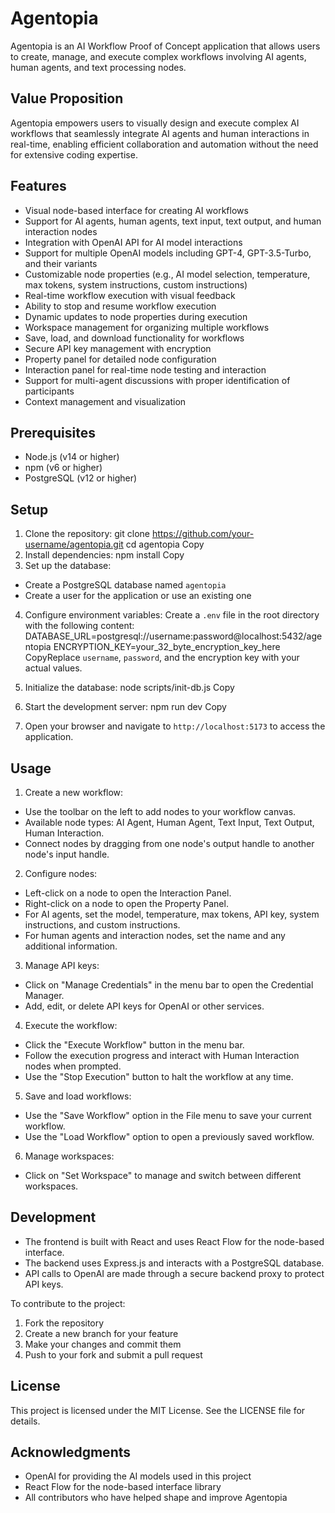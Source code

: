 # Agentopia

Agentopia is an AI Workflow Proof of Concept application that allows users to create, manage, and execute complex workflows involving AI agents, human agents, and text processing nodes.

## Value Proposition

Agentopia empowers users to visually design and execute complex AI workflows that seamlessly integrate AI agents and human interactions in real-time, enabling efficient collaboration and automation without the need for extensive coding expertise.

## Features

- Visual node-based interface for creating AI workflows
- Support for AI agents, human agents, text input, text output, and human interaction nodes
- Integration with OpenAI API for AI model interactions
- Support for multiple OpenAI models including GPT-4, GPT-3.5-Turbo, and their variants
- Customizable node properties (e.g., AI model selection, temperature, max tokens, system instructions, custom instructions)
- Real-time workflow execution with visual feedback
- Ability to stop and resume workflow execution
- Dynamic updates to node properties during execution
- Workspace management for organizing multiple workflows
- Save, load, and download functionality for workflows
- Secure API key management with encryption
- Property panel for detailed node configuration
- Interaction panel for real-time node testing and interaction
- Support for multi-agent discussions with proper identification of participants
- Context management and visualization

## Prerequisites

- Node.js (v14 or higher)
- npm (v6 or higher)
- PostgreSQL (v12 or higher)

## Setup

1. Clone the repository:
git clone https://github.com/your-username/agentopia.git
cd agentopia
Copy
2. Install dependencies:
npm install
Copy
3. Set up the database:
- Create a PostgreSQL database named `agentopia`
- Create a user for the application or use an existing one

4. Configure environment variables:
Create a `.env` file in the root directory with the following content:
DATABASE_URL=postgresql://username:password@localhost:5432/agentopia
ENCRYPTION_KEY=your_32_byte_encryption_key_here
CopyReplace `username`, `password`, and the encryption key with your actual values.

5. Initialize the database:
node scripts/init-db.js
Copy
6. Start the development server:
npm run dev
Copy
7. Open your browser and navigate to `http://localhost:5173` to access the application.

## Usage

1. Create a new workflow:
- Use the toolbar on the left to add nodes to your workflow canvas.
- Available node types: AI Agent, Human Agent, Text Input, Text Output, Human Interaction.
- Connect nodes by dragging from one node's output handle to another node's input handle.

2. Configure nodes:
- Left-click on a node to open the Interaction Panel.
- Right-click on a node to open the Property Panel.
- For AI agents, set the model, temperature, max tokens, API key, system instructions, and custom instructions.
- For human agents and interaction nodes, set the name and any additional information.

3. Manage API keys:
- Click on "Manage Credentials" in the menu bar to open the Credential Manager.
- Add, edit, or delete API keys for OpenAI or other services.

4. Execute the workflow:
- Click the "Execute Workflow" button in the menu bar.
- Follow the execution progress and interact with Human Interaction nodes when prompted.
- Use the "Stop Execution" button to halt the workflow at any time.

5. Save and load workflows:
- Use the "Save Workflow" option in the File menu to save your current workflow.
- Use the "Load Workflow" option to open a previously saved workflow.

6. Manage workspaces:
- Click on "Set Workspace" to manage and switch between different workspaces.

## Development

- The frontend is built with React and uses React Flow for the node-based interface.
- The backend uses Express.js and interacts with a PostgreSQL database.
- API calls to OpenAI are made through a secure backend proxy to protect API keys.

To contribute to the project:

1. Fork the repository
2. Create a new branch for your feature
3. Make your changes and commit them
4. Push to your fork and submit a pull request

## License

This project is licensed under the MIT License. See the LICENSE file for details.

## Acknowledgments

- OpenAI for providing the AI models used in this project
- React Flow for the node-based interface library
- All contributors who have helped shape and improve Agentopia